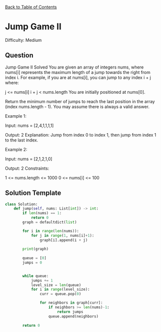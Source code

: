 [Back to Table of Contents](../../README.md)

# Jump Game II
Difficulty: Medium

## Question
Jump Game II
Solved 
You are given an array of integers nums, where nums[i] represents the maximum length of a jump towards the right from index i. For example, if you are at nums[i], you can jump to any index i + j where:

j <= nums[i]
i + j < nums.length
You are initially positioned at nums[0].

Return the minimum number of jumps to reach the last position in the array (index nums.length - 1). You may assume there is always a valid answer.

Example 1:

Input: nums = [2,4,1,1,1,1]

Output: 2
Explanation: Jump from index 0 to index 1, then jump from index 1 to the last index.

Example 2:

Input: nums = [2,1,2,1,0]

Output: 2
Constraints:

1 <= nums.length <= 1000
0 <= nums[i] <= 100

## Solution Template
```python
class Solution:
    def jump(self, nums: List[int]) -> int:
        if len(nums) == 1:
            return 0
        graph = defaultdict(list)

        for i in range(len(nums)):
            for j in range(1, nums[i]+1):
                graph[i].append(i + j)
        
        print(graph)
        
        queue = [0]
        jumps = 0
        

        while queue:
            jumps += 1
            level_size = len(queue)
            for i in range(level_size):
                curr = queue.pop(0)

                for neighbors in graph[curr]:
                    if neighbors >= len(nums)-1:
                        return jumps
                    queue.append(neighbors)
        
        return 0
```
